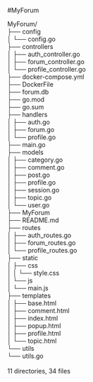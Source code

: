 #MyForum

MyForum/<br>
├── config<br>
│   └── config.go<br>
├── controllers<br>
│   ├── auth_controller.go<br>
│   ├── forum_controller.go<br>
│   └── profile_controller.go<br>
├── docker-compose.yml<br>
├── DockerFile<br>
├── forum.db<br>
├── go.mod<br>
├── go.sum<br>
├── handlers<br>
│   ├── auth.go<br>
│   ├── forum.go<br>
│   └── profile.go<br>
├── main.go<br>
├── models<br>
│   ├── category.go<br>
│   ├── comment.go<br>
│   ├── post.go<br>
│   ├── profile.go<br>
│   ├── session.go<br>
│   ├── topic.go<br>
│   └── user.go<br>
├── MyForum<br>
├── README.md<br>
├── routes<br>
│   ├── auth_routes.go<br>
│   ├── forum_routes.go<br>
│   └── profile_routes.go<br>
├── static<br>
│   ├── css<br>
│   │   └── style.css<br>
│   └── js<br>
│       └── main.js<br>
├── templates<br>
│   ├── base.html<br>
│   ├── comment.html<br>
│   ├── index.html<br>
│   ├── popup.html<br>
│   ├── profile.html<br>
│   └── topic.html<br>
└── utils<br>
    └── utils.go<br>
<br>
11 directories, 34 files